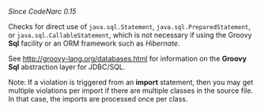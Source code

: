 
*Since CodeNarc 0.15*

Checks for direct use of `java.sql.Statement`, `java.sql.PreparedStatement`, or
`java.sql.CallableStatement`, which is not necessary if using the Groovy **Sql** facility or an
ORM framework such as *Hibernate*.

See <http://groovy-lang.org/databases.html> for information on the **Groovy Sql** abstraction
layer for JDBC/SQL.

Note: If a violation is triggered from an **import** statement, then you may get multiple violations per
import if there are multiple classes in the source file. In that case, the imports are processed once per class.
